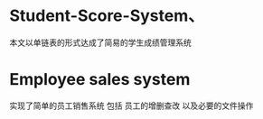# Student-Score-System、
本文以单链表的形式达成了简易的学生成绩管理系统

# Employee sales system
实现了简单的员工销售系统
包括 员工的增删查改 以及必要的文件操作
